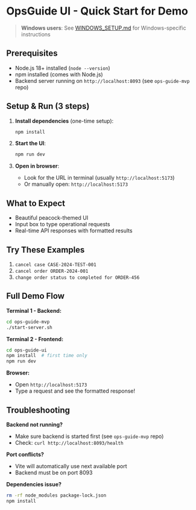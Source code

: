 # OpsGuide UI - Quick Start for Demo

> **Windows users**: See [WINDOWS_SETUP.md](./WINDOWS_SETUP.md) for Windows-specific instructions

## Prerequisites
- Node.js 18+ installed (`node --version`)
- npm installed (comes with Node.js)
- Backend server running on `http://localhost:8093` (see `ops-guide-mvp` repo)

## Setup & Run (3 steps)

1. **Install dependencies** (one-time setup):
   ```bash
   npm install
   ```

2. **Start the UI**:
   ```bash
   npm run dev
   ```

3. **Open in browser**:
   - Look for the URL in terminal (usually `http://localhost:5173`)
   - Or manually open: `http://localhost:5173`

## What to Expect
- Beautiful peacock-themed UI
- Input box to type operational requests
- Real-time API responses with formatted results

## Try These Examples
1. `cancel case CASE-2024-TEST-001`
2. `cancel order ORDER-2024-001`
3. `change order status to completed for ORDER-456`

## Full Demo Flow

**Terminal 1 - Backend:**
```bash
cd ops-guide-mvp
./start-server.sh
```

**Terminal 2 - Frontend:**
```bash
cd ops-guide-ui
npm install  # first time only
npm run dev
```

**Browser:**
- Open `http://localhost:5173`
- Type a request and see the formatted response!

## Troubleshooting

**Backend not running?**
- Make sure backend is started first (see `ops-guide-mvp` repo)
- Check: `curl http://localhost:8093/health`

**Port conflicts?**
- Vite will automatically use next available port
- Backend must be on port 8093

**Dependencies issue?**
```bash
rm -rf node_modules package-lock.json
npm install
```

